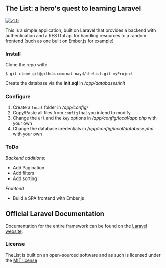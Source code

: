 ## The List: a hero's quest to learning Laravel

[![v1.0](https://travis-ci.org/laravel/framework.svg)](https://travis-ci.org/laravel/framework)

This is a simple application, built on Laravel that provides a backend with authentication and a RESTful api for handling resources to a random frontend (such as one built on Ember.js for example)

### Install

Clone the repo with:
```
$ git clone git@github.com:nat-nayd/thelist.git myProject
```

Create the database via the **init.sql** in */app/databases/init*

### Configure

1. Create a `local` folder in */app/config/*
2. Copy/Paste all files from `config` that you intend to modify
3. Change the `url` and the `key` options in */app/config/local/app.php* with your own
4. Change the database credentials in */app/config/local/database.php* with your own

### ToDo
*Backend additions:*
* Add Pagination
* Add filters
* Add sorting

*Frontend*
* Build a SPA frontend with Ember.js


## Official Laravel Documentation

Documentation for the entire framework can be found on the [Laravel website](http://laravel.com/docs).

### License

TheList is built on an open-sourced software and as such is licensed under the [MIT license](http://opensource.org/licenses/MIT)
